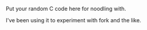 Put your random C code here for noodling with.

I've been using it to experiment with fork and the like.
